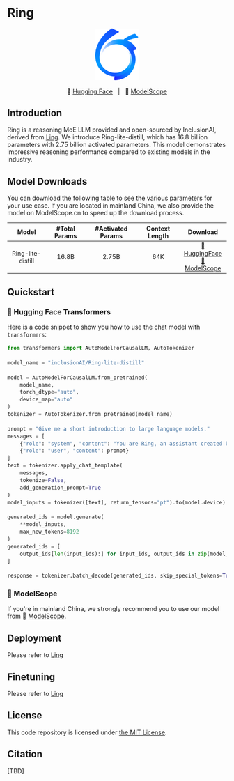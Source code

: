 # Ring

<p align="center">
    <img src="./figures/ant-bailing.png" width="100"/>
<p>

<p align="center">
          🤗 <a href="https://huggingface.co/inclusionAI">Hugging Face</a>&nbsp&nbsp | &nbsp&nbsp🤖 <a href="https://modelscope.cn/organization/inclusionAI">ModelScope</a>

## Introduction

Ring is a reasoning MoE LLM provided and open-sourced by InclusionAI, derived from [Ling](https://github.com/inclusionAI/Ling). We introduce Ring-lite-distill, which has 16.8 billion parameters with 2.75 billion activated parameters. This model demonstrates impressive reasoning performance compared to existing models in the industry.


## Model Downloads

You can download the following table to see the various parameters for your use case. If you are located in mainland China, we also provide the model on ModelScope.cn to speed up the download process.

<div align="center">

|      **Model**       | **#Total Params** | **#Activated Params** | **Context Length** |                                                                        **Download**                                                                        |
| :------------------: | :---------------: | :-------------------: | :----------------: | :--------------------------------------------------------------------------------------------------------------------------------------------------------: |
|    Ring-lite-distill    |       16.8B       |         2.75B         |        64K         |     [🤗 HuggingFace](https://huggingface.co/inclusionAI/Ring-lite-distill) <br>[🤖 ModelScope](https://modelscope.cn/models/inclusionAI/Ring-lite-distill)     |

</div>

## Quickstart

### 🤗 Hugging Face Transformers

Here is a code snippet to show you how to use the chat model with `transformers`:

```python
from transformers import AutoModelForCausalLM, AutoTokenizer

model_name = "inclusionAI/Ring-lite-distill"

model = AutoModelForCausalLM.from_pretrained(
    model_name,
    torch_dtype="auto",
    device_map="auto"
)
tokenizer = AutoTokenizer.from_pretrained(model_name)

prompt = "Give me a short introduction to large language models."
messages = [
    {"role": "system", "content": "You are Ring, an assistant created by inclusionAI"},
    {"role": "user", "content": prompt}
]
text = tokenizer.apply_chat_template(
    messages,
    tokenize=False,
    add_generation_prompt=True
)
model_inputs = tokenizer([text], return_tensors="pt").to(model.device)

generated_ids = model.generate(
    **model_inputs,
    max_new_tokens=8192
)
generated_ids = [
    output_ids[len(input_ids):] for input_ids, output_ids in zip(model_inputs.input_ids, generated_ids)
]

response = tokenizer.batch_decode(generated_ids, skip_special_tokens=True)[0]
```

### 🤖 ModelScope

If you're in mainland China, we strongly recommend you to use our model from 🤖 <a href="https://modelscope.cn/organization/inclusionAI">ModelScope</a>.

## Deployment
Please refer to [Ling](https://github.com/inclusionAI/Ling)

## Finetuning
Please refer to [Ling](https://github.com/inclusionAI/Ling)


## License

This code repository is licensed under [the MIT License](https://github.com/inclusionAI/Ring/blob/master/LICENSE).

## Citation

[TBD]
